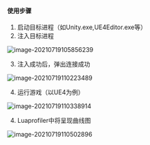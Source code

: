#### 使用步骤

1. 启动目标进程（如Unity.exe,UE4Editor.exe等）
2. 注入目标进程

![image-20210719105856239](https://git.woa.com/triodehe/luaprofiler/raw/58636f7ef011cbb6e1f2ccb8b7f9d70ee95844de/Image/image-20210719105856239.png)

3. 注入成功后，弹出连接成功

![image-20210719110223489](https://git.woa.com/triodehe/luaprofiler/raw/58636f7ef011cbb6e1f2ccb8b7f9d70ee95844de/Image/image-20210719110223489.png)

4. 运行游戏（以UE4为例）

![image-20210719110338914](https://git.woa.com/triodehe/luaprofiler/raw/58636f7ef011cbb6e1f2ccb8b7f9d70ee95844de/Image/image-20210719110338914.png)

4. Luaprofiler中将呈现曲线图

![image-20210719110502896](https://git.woa.com/triodehe/luaprofiler/raw/58636f7ef011cbb6e1f2ccb8b7f9d70ee95844de/Image/image-20210719110502896.png)
